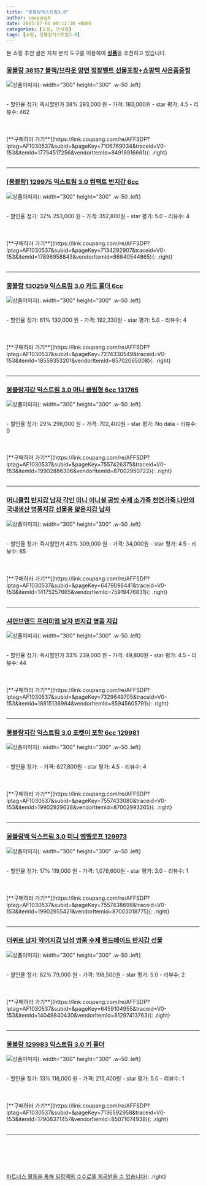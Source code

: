 ```yaml
---
title: "몽블랑익스트림3.0"
author: coupang6
date: 2023-07-01 00:12:30 +0800
categories: [쇼핑, 면세점]
tags: [쇼핑, 몽블랑익스트림3.0]
---
```


본 쇼핑 추천 글은 자체 분석 도구를 이용하여 [**상품**](https://link.coupang.com/a/bao1ui)을 추천하고 있습니다.

### [몽블랑 38157 블랙/브라운 양면 정장벨트 선물포장+쇼핑백 사은품증정](https://link.coupang.com/re/AFFSDP?lptag=AF1030537&subid=&pageKey=7106769034&traceid=V0-153&itemId=17754517256&vendorItemId=84918916661)

![상품이미지](https://thumbnail9.coupangcdn.com/thumbnails/remote/230x230ex/image/vendor_inventory/567e/57ef9f6645ae5ce95ce38a44509b61f510b13b8c5e6aac50d30a7ce076a9.jpg){: width="300" height="300" .w-50 .left}


<br>
- 할인율 정가: 즉시할인가 38%  293,000   원
- 가격: 183,000원
- star 평가: 4.5
- 리뷰수: 462
<br>
<br>
<br>
<br>
[**구매하러 가기**](https://link.coupang.com/re/AFFSDP?lptag=AF1030537&subid=&pageKey=7106769034&traceid=V0-153&itemId=17754517256&vendorItemId=84918916661){: .right}
<br>
<br>

---

### [[몽블랑] 129975 익스트림 3.0 컴팩트 반지갑 6cc](https://link.coupang.com/re/AFFSDP?lptag=AF1030537&subid=&pageKey=7134292907&traceid=V0-153&itemId=17896958843&vendorItemId=86840544865)

![상품이미지](https://thumbnail7.coupangcdn.com/thumbnails/remote/230x230ex/image/vendor_inventory/1e12/51ff30fae8f9d2ff5f0616e8c72978dc8fd3d9b08074b4a83248f13117c7.jpg){: width="300" height="300" .w-50 .left}


<br>
- 할인율 정가: 32%  253,000   원
- 가격: 352,800원
- star 평가: 5.0
- 리뷰수: 4
<br>
<br>
<br>
<br>
[**구매하러 가기**](https://link.coupang.com/re/AFFSDP?lptag=AF1030537&subid=&pageKey=7134292907&traceid=V0-153&itemId=17896958843&vendorItemId=86840544865){: .right}
<br>
<br>

---

### [몽블랑 130259 익스트림 3.0 카드 홀더 6cc](https://link.coupang.com/re/AFFSDP?lptag=AF1030537&subid=&pageKey=7274330549&traceid=V0-153&itemId=18559353201&vendorItemId=85702065008)

![상품이미지](https://thumbnail6.coupangcdn.com/thumbnails/remote/230x230ex/image/vendor_inventory/de9b/ff99a53e1f3033d252a6c95a881d481b2ea04863b827a97ec90f3faaf205.jpg){: width="300" height="300" .w-50 .left}


<br>
- 할인율 정가: 61%  130,000   원
- 가격: 192,330원
- star 평가: 5.0
- 리뷰수: 4
<br>
<br>
<br>
<br>
[**구매하러 가기**](https://link.coupang.com/re/AFFSDP?lptag=AF1030537&subid=&pageKey=7274330549&traceid=V0-153&itemId=18559353201&vendorItemId=85702065008){: .right}
<br>
<br>

---

### [몽블랑지갑 익스트림 3.0 머니 클립형 6cc 131765](https://link.coupang.com/re/AFFSDP?lptag=AF1030537&subid=&pageKey=7557426375&traceid=V0-153&itemId=19902886306&vendorItemId=87002950722)

![상품이미지](https://thumbnail6.coupangcdn.com/thumbnails/remote/230x230ex/image/vendor_inventory/d919/a185d8f73bb98bd772c24eb586b94f4e335e9cfa701bd14f0839d0f16100.png){: width="300" height="300" .w-50 .left}


<br>
- 할인율 정가: 29%  298,000   원
- 가격: 702,400원
- star 평가: No data
- 리뷰수: 0
<br>
<br>
<br>
<br>
[**구매하러 가기**](https://link.coupang.com/re/AFFSDP?lptag=AF1030537&subid=&pageKey=7557426375&traceid=V0-153&itemId=19902886306&vendorItemId=87002950722){: .right}
<br>
<br>

---

### [머니클립 반지갑 남자 각인 미니 이니셜 공방 수제 소가죽 천연가죽 나만의 국내생산 명품지갑 선물용 얇은지갑 남자](https://link.coupang.com/re/AFFSDP?lptag=AF1030537&subid=&pageKey=6479098441&traceid=V0-153&itemId=14175257665&vendorItemId=75919476831)

![상품이미지](https://thumbnail9.coupangcdn.com/thumbnails/remote/230x230ex/image/vendor_inventory/7501/8f58bbb567f32c6915593dcbead121fa362a372040229d4cca56928e7dd0.jpg){: width="300" height="300" .w-50 .left}


<br>
- 할인율 정가: 즉시할인가 43%  309,000   원
- 가격: 34,000원
- star 평가: 4.5
- 리뷰수: 85
<br>
<br>
<br>
<br>
[**구매하러 가기**](https://link.coupang.com/re/AFFSDP?lptag=AF1030537&subid=&pageKey=6479098441&traceid=V0-153&itemId=14175257665&vendorItemId=75919476831){: .right}
<br>
<br>

---

### [셔먼브랜드 프리미엄 남자 반지갑 명품 지갑](https://link.coupang.com/re/AFFSDP?lptag=AF1030537&subid=&pageKey=7329649705&traceid=V0-153&itemId=18815136984&vendorItemId=85945605791)

![상품이미지](https://thumbnail9.coupangcdn.com/thumbnails/remote/230x230ex/image/vendor_inventory/9000/4ab4ba04367abe03387df5853e4844d5992111f5643114fac1ac7fe006bb.jpg){: width="300" height="300" .w-50 .left}


<br>
- 할인율 정가: 즉시할인가 33%  239,000   원
- 가격: 49,800원
- star 평가: 4.5
- 리뷰수: 44
<br>
<br>
<br>
<br>
[**구매하러 가기**](https://link.coupang.com/re/AFFSDP?lptag=AF1030537&subid=&pageKey=7329649705&traceid=V0-153&itemId=18815136984&vendorItemId=85945605791){: .right}
<br>
<br>

---

### [몽블랑지갑 익스트림 3.0 포켓이 포함 6cc 129981](https://link.coupang.com/re/AFFSDP?lptag=AF1030537&subid=&pageKey=7557433080&traceid=V0-153&itemId=19902929628&vendorItemId=87002993265)

![상품이미지](https://thumbnail8.coupangcdn.com/thumbnails/remote/230x230ex/image/vendor_inventory/3c81/6d1053b089d4774e3e0baf78b2796c7f41c3340a17d21d6f1184a39c5fc4.jpg){: width="300" height="300" .w-50 .left}


<br>
- 할인율 정가: 
- 가격: 827,800원
- star 평가: 4.5
- 리뷰수: 4
<br>
<br>
<br>
<br>
[**구매하러 가기**](https://link.coupang.com/re/AFFSDP?lptag=AF1030537&subid=&pageKey=7557433080&traceid=V0-153&itemId=19902929628&vendorItemId=87002993265){: .right}
<br>
<br>

---

### [몽블랑백 익스트림 3.0 미니 엔벨로프 129973](https://link.coupang.com/re/AFFSDP?lptag=AF1030537&subid=&pageKey=7557438698&traceid=V0-153&itemId=19902955421&vendorItemId=87003018775)

![상품이미지](https://thumbnail6.coupangcdn.com/thumbnails/remote/230x230ex/image/vendor_inventory/856b/2a6a467ba748b4d3d35307d80d8c20b66e9970acdb00f3658c517fd2175f.jpg){: width="300" height="300" .w-50 .left}


<br>
- 할인율 정가: 17%  119,000   원
- 가격: 1,078,600원
- star 평가: 3.0
- 리뷰수: 1
<br>
<br>
<br>
<br>
[**구매하러 가기**](https://link.coupang.com/re/AFFSDP?lptag=AF1030537&subid=&pageKey=7557438698&traceid=V0-153&itemId=19902955421&vendorItemId=87003018775){: .right}
<br>
<br>

---

### [더퀴르 남자 악어지갑 남성 명품 수제 핸드메이드 반지갑 선물](https://link.coupang.com/re/AFFSDP?lptag=AF1030537&subid=&pageKey=6459104955&traceid=V0-153&itemId=14049840430&vendorItemId=81297413763)

![상품이미지](https://thumbnail7.coupangcdn.com/thumbnails/remote/230x230ex/image/vendor_inventory/4606/3c0afe87792b68c8739e987ddcab2b7944db851efebdbc76c4d849093d7b.jpg){: width="300" height="300" .w-50 .left}


<br>
- 할인율 정가: 62%  79,000   원
- 가격: 198,500원
- star 평가: 5.0
- 리뷰수: 2
<br>
<br>
<br>
<br>
[**구매하러 가기**](https://link.coupang.com/re/AFFSDP?lptag=AF1030537&subid=&pageKey=6459104955&traceid=V0-153&itemId=14049840430&vendorItemId=81297413763){: .right}
<br>
<br>

---

### [몽블랑 129983 익스트림 3.0 키 홀더](https://link.coupang.com/re/AFFSDP?lptag=AF1030537&subid=&pageKey=7136592958&traceid=V0-153&itemId=17908371457&vendorItemId=85071074938)

![상품이미지](https://thumbnail8.coupangcdn.com/thumbnails/remote/230x230ex/image/vendor_inventory/4e0c/c97c0e1209f0ad57ad1880d083506ef2f563659171350af48def6c2f1ded.jpg){: width="300" height="300" .w-50 .left}


<br>
- 할인율 정가: 13%  116,000   원
- 가격: 215,400원
- star 평가: 5.0
- 리뷰수: 1
<br>
<br>
<br>
<br>
[**구매하러 가기**](https://link.coupang.com/re/AFFSDP?lptag=AF1030537&subid=&pageKey=7136592958&traceid=V0-153&itemId=17908371457&vendorItemId=85071074938){: .right}
<br>
<br>

---
<br><br><br><br><br> [파트너스 활동을 통해 일정액의 수수료를 제공받을 수 있습니다](https://link.coupang.com/a/bao1ui){: .right}